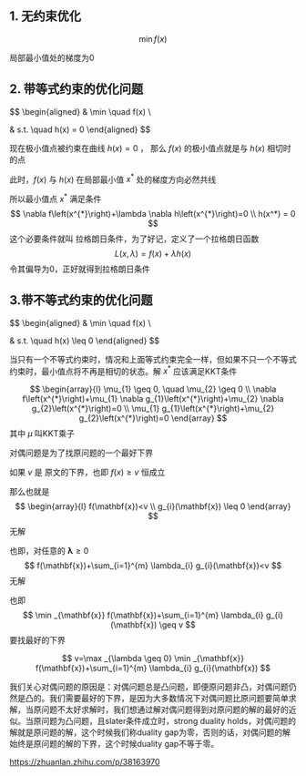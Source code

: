 ## 1. 无约束优化

$$
\min f(x)
$$

局部最小值处的梯度为0





## 2. 带等式约束的优化问题

$$
\begin{aligned}
& \min \quad f(x) \\

& s.t. \quad h(x) = 0
\end{aligned}
$$

现在极小值点被约束在曲线 $h(x) = 0$ ， 那么 $f(x)$ 的极小值点就是与 $h(x)$ 相切时的点

此时，$f(x)$ 与 $h(x)$ 在局部最小值 $x^*$ 处的梯度方向必然共线

所以最小值点 $x^*$ 满足条件
$$
\nabla f\left(x^{*}\right)+\lambda \nabla h\left(x^{*}\right)=0
\\
h(x^*) = 0
$$
这个必要条件就叫 拉格朗日条件，为了好记，定义了一个拉格朗日函数
$$
L(x,\lambda) = f(x) + \lambda h(x)
$$
令其偏导为0，正好就得到拉格朗日条件





## 3.带不等式约束的优化问题

$$
\begin{aligned}
& \min \quad f(x) \\

& s.t. \quad h(x) \leq 0
\end{aligned}
$$



当只有一个不等式约束时，情况和上面等式约束完全一样，但如果不只一个不等式约束时，最小值点将不再是相切的状态。解 $x^*$ 应该满足KKT条件


$$
\begin{array}{l}
\mu_{1} \geq 0, \quad \mu_{2} \geq 0 \\
\nabla f\left(x^{*}\right)+\mu_{1} \nabla g_{1}\left(x^{*}\right)+\mu_{2} \nabla g_{2}\left(x^{*}\right)=0 \\
\mu_{1} g_{1}\left(x^{*}\right)+\mu_{2} g_{2}\left(x^{*}\right)=0
\end{array}
$$
其中 $\mu$ 叫KKT乘子









对偶问题是为了找原问题的一个最好下界



如果 $v$ 是 原文的下界，也即 $f(x) \geq v$ 恒成立

那么也就是 
$$
\begin{array}{l}
f(\mathbf{x})<v \\
g_{i}(\mathbf{x}) \leq 0
\end{array}
$$
无解



也即，对任意的 $\mathbf{\lambda} \geq 0$ 
$$
f(\mathbf{x})+\sum_{i=1}^{m} \lambda_{i} g_{i}(\mathbf{x})<v 
$$
无解



也即
$$
\min _{\mathbf{x}} f(\mathbf{x})+\sum_{i=1}^{m} \lambda_{i} g_{i}(\mathbf{x}) \geq v
$$
要找最好的下界


$$
v=\max _{\lambda \geq 0} \min _{\mathbf{x}} f(\mathbf{x})+\sum_{i=1}^{m} \lambda_{i} g_{i}(\mathbf{x})
$$




我们关心对偶问题的原因是：对偶问题总是凸问题，即便原问题非凸，对偶问题仍然是凸的。我们需要最好的下界，是因为大多数情况下对偶问题比原问题要简单求解，当原问题不太好求解时，我们想通过解对偶问题得到对原问题的解的最好的近似。当原问题为凸问题，且slater条件成立时，strong duality holds，对偶问题的解就是原问题的解，这个时候我们称duality gap为零，否则的话，对偶问题的解始终是原问题的解的下界，这个时候duality gap不等于零。

https://zhuanlan.zhihu.com/p/38163970